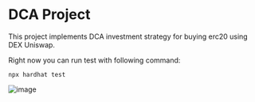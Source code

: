 # DCA Project

This project implements DCA investment strategy for buying erc20 using DEX Uniswap.

Right now you can run test with following command:

```shell
npx hardhat test
```
![image](https://github.com/IvanLukianenko/DCA-Project/assets/64463177/dd8b36d7-58e8-4e36-a895-a2cdb03771bb)
